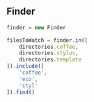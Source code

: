 Finder
---------------


```javascript
finder = new Finder

filesToWatch = finder.in([
    directories.coffee,
    directories.stylus,
    directories.template
]).include([
    'coffee',
    'eco',
    'styl'
]).find()
```
